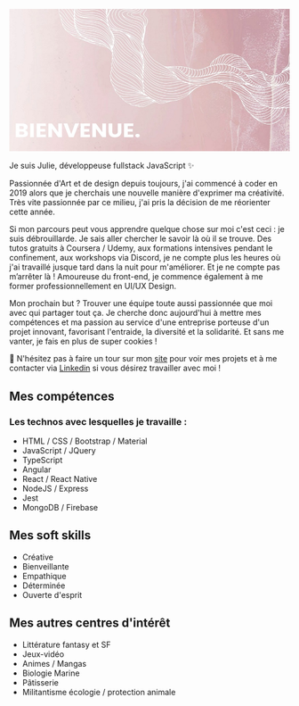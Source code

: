 ![banner image saying "Bienvenue.'](https://github.com/julie-p/julie-p/blob/main/banner-header.jpg)

Je suis Julie, développeuse fullstack JavaScript ✨

Passionnée d'Art et de design depuis toujours, j'ai commencé à coder en 2019 alors que je cherchais une nouvelle manière d'exprimer ma créativité.
Très vite passionnée par ce milieu, j'ai pris la décision de me réorienter cette année.

Si mon parcours peut vous apprendre quelque chose sur moi c'est ceci : je suis débrouillarde. Je sais aller chercher le savoir là où il se trouve. Des tutos gratuits à Coursera / Udemy, aux formations intensives pendant le confinement, aux workshops via Discord, je ne compte plus les heures où j'ai travaillé jusque tard dans la nuit pour m'améliorer.
Et je ne compte pas m’arrêter là ! Amoureuse du front-end, je commence également à me former professionnellement en UI/UX Design. 

Mon prochain but ? Trouver une équipe toute aussi passionnée que moi avec qui partager tout ça. Je cherche donc aujourd'hui à mettre mes compétences et ma passion au service d'une entreprise porteuse d'un projet innovant, favorisant l'entraide, la diversité et la solidarité. Et sans me vanter, je fais en plus de super cookies !

💬 N'hésitez pas à faire un tour sur mon [site](https://julie-developer.com) pour voir mes projets et à me contacter via [Linkedin](https://www.linkedin.com/in/julie-paupert/) si vous désirez travailler avec moi !

## Mes compétences 

### Les technos avec lesquelles je travaille :

  - HTML / CSS / Bootstrap / Material
  - JavaScript / JQuery
  - TypeScript
  - Angular
  - React / React Native 
  - NodeJS / Express
  - Jest
  - MongoDB / Firebase

## Mes soft skills 

  - Créative
  - Bienveillante
  - Empathique
  - Déterminée
  - Ouverte d'esprit
  
## Mes autres centres d'intérêt 

  - Littérature fantasy et SF
  - Jeux-vidéo 
  - Animes / Mangas 
  - Biologie Marine 
  - Pâtisserie 
  - Militantisme écologie / protection animale  

<!--
**julie-p/julie-p** is a ✨ _special_ ✨ repository because its `README.md` (this file) appears on your GitHub profile.

Here are some ideas to get you started:

- 🔭 I’m currently working on ...
- 🌱 I’m currently learning ...
- 👯 I’m looking to collaborate on ...
- 🤔 I’m looking for help with ...
- 💬 Ask me about ...
- 📫 How to reach me: ...
- 😄 Pronouns: ...
- ⚡ Fun fact: ...
-->
